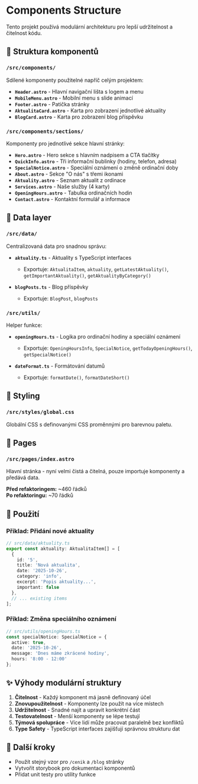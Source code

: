 # Components Structure

Tento projekt používá modulární architekturu pro lepší udržitelnost a čitelnost kódu.

## 📁 Struktura komponentů

### `/src/components/`
Sdílené komponenty použitelné napříč celým projektem:

- **`Header.astro`** - Hlavní navigační lišta s logem a menu
- **`MobileMenu.astro`** - Mobilní menu s slide animací
- **`Footer.astro`** - Patička stránky
- **`AktualitaCard.astro`** - Karta pro zobrazení jednotlivé aktuality
- **`BlogCard.astro`** - Karta pro zobrazení blog příspěvku

### `/src/components/sections/`
Komponenty pro jednotlivé sekce hlavní stránky:

- **`Hero.astro`** - Hero sekce s hlavním nadpisem a CTA tlačítky
- **`QuickInfo.astro`** - Tři informační bublinky (hodiny, telefon, adresa)
- **`SpecialNotice.astro`** - Speciální oznámení o změně ordinační doby
- **`About.astro`** - Sekce "O nás" s třemi ikonami
- **`Aktuality.astro`** - Seznam aktualit z ordinace
- **`Services.astro`** - Naše služby (4 karty)
- **`OpeningHours.astro`** - Tabulka ordinačních hodin
- **`Contact.astro`** - Kontaktní formulář a informace

## 📂 Data layer

### `/src/data/`
Centralizovaná data pro snadnou správu:

- **`aktuality.ts`** - Aktuality s TypeScript interfaces
  - Exportuje: `AktualitaItem`, `aktuality`, `getLatestAktuality()`, `getImportantAktuality()`, `getAktualityByCategory()`
  
- **`blogPosts.ts`** - Blog příspěvky
  - Exportuje: `BlogPost`, `blogPosts`

### `/src/utils/`
Helper funkce:

- **`openingHours.ts`** - Logika pro ordinační hodiny a speciální oznámení
  - Exportuje: `OpeningHoursInfo`, `SpecialNotice`, `getTodayOpeningHours()`, `getSpecialNotice()`
  
- **`dateFormat.ts`** - Formátování datumů
  - Exportuje: `formatDate()`, `formatDateShort()`

## 🎨 Styling

### `/src/styles/global.css`
Globální CSS s definovanými CSS proměnnými pro barevnou paletu.

## 📄 Pages

### `/src/pages/index.astro`
Hlavní stránka - nyní velmi čistá a čitelná, pouze importuje komponenty a předává data.

**Před refaktoringem:** ~460 řádků  
**Po refaktoringu:** ~70 řádků

## 🔄 Použití

### Příklad: Přidání nové aktuality

```typescript
// src/data/aktuality.ts
export const aktuality: AktualitaItem[] = [
  {
    id: '5',
    title: 'Nová aktualita',
    date: '2025-10-26',
    category: 'info',
    excerpt: 'Popis aktuality...',
    important: false
  },
  // ... existing items
];
```

### Příklad: Změna speciálního oznámení

```typescript
// src/utils/openingHours.ts
const specialNotice: SpecialNotice = {
  active: true,
  date: '2025-10-26',
  message: 'Dnes máme zkrácené hodiny',
  hours: '8:00 - 12:00'
};
```

## ✨ Výhody modulární struktury

1. **Čitelnost** - Každý komponent má jasně definovaný účel
2. **Znovupoužitelnost** - Komponenty lze použít na více místech
3. **Udržitelnost** - Snadné najít a upravit konkrétní část
4. **Testovatelnost** - Menší komponenty se lépe testují
5. **Týmová spolupráce** - Více lidí může pracovat paralelně bez konfliktů
6. **Type Safety** - TypeScript interfaces zajišťují správnou strukturu dat

## 🚀 Další kroky

- Použít stejný vzor pro `/cenik` a `/blog` stránky
- Vytvořit storybook pro dokumentaci komponentů
- Přidat unit testy pro utility funkce
